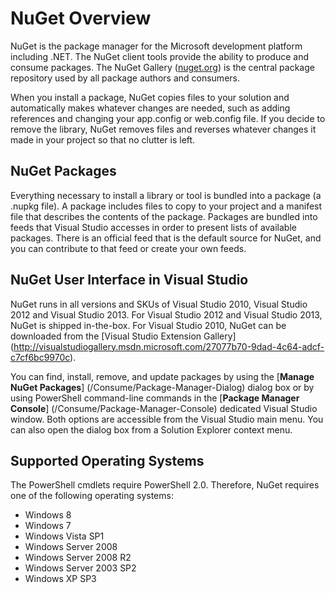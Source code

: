 # NuGet Overview

NuGet is the package manager for the Microsoft development platform including .NET. The NuGet client tools provide the ability to produce and consume packages. The NuGet Gallery ([nuget.org](http://nuget.org)) is the central package repository used by all package authors and consumers.

When you install a package, NuGet copies files to your solution and automatically makes whatever changes are needed, such as adding references and changing your app.config or web.config file. If you decide to remove the library, NuGet removes files and reverses whatever changes it made in your project so that no clutter is left.

## NuGet Packages

Everything necessary to install a library or tool is bundled into a package (a .nupkg file). A package 
includes files to copy to your project and a manifest file that describes the contents of the package.
Packages are bundled into feeds that Visual 
Studio accesses in order to present lists of available packages. There is an official feed that is the 
default source for NuGet, and you can contribute to that feed or create your own feeds.

## NuGet User Interface in Visual Studio

NuGet runs in all versions and SKUs of Visual Studio 2010, Visual Studio 2012 and Visual Studio 2013. 
For Visual Studio 2012 and Visual Studio 2013, NuGet is shipped in-the-box. For Visual Studio 2010, NuGet can be downloaded 
from the [Visual Studio Extension Gallery] (http://visualstudiogallery.msdn.microsoft.com/27077b70-9dad-4c64-adcf-c7cf6bc9970c).

You can find, install, remove, and update packages by using the [**Manage NuGet Packages**] (/Consume/Package-Manager-Dialog) dialog box 
or by using PowerShell command-line commands in the [**Package Manager Console**] (/Consume/Package-Manager-Console) dedicated Visual Studio window. 
Both options are accessible from the Visual Studio main menu. You can 
also open the dialog box from a Solution Explorer context menu. 

## Supported Operating Systems

The PowerShell cmdlets require PowerShell 
2.0. Therefore, NuGet requires one of the following operating systems:

* Windows 8
* Windows 7
* Windows Vista SP1
* Windows Server 2008
* Windows Server 2008 R2
* Windows Server 2003 SP2
* Windows XP SP3
